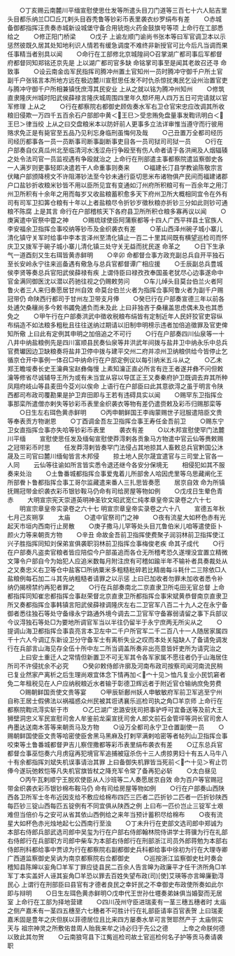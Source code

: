 <!-- { "loadSidebar": true } -->
　　○丁亥赐云南麓川平缅宣慰使思仕发等所遣头目刀门道等三百七十六人贴吉里头目都乐纳兰□□丘兀剌头目吞秃鲁等钞彩币表里袭衣纱罗绢布有差
　　○赤城备御都指挥汪贵奏赤城新设城堡守备合用铳炮火药金鼓旗号等项  上命行在工部悉给之
　　○修正阳门桥梁
　　○戊子  上谕左顺门谕尚书张本等曰军官调卫本以示惩然彼既久居其处知地利识人情若有缓急调度不难终非新授官可比今后凡当调而果任事精当者别具以闻
　　○命行在工部修北京城隍祠○召掌湖广都司事后军都督府都督同知郑铭还京先是  上以湖广都司官多缺  命铭掌司事至是闻其老故召还寻  命致事
　　○设云南金齿军民指挥司腾冲州置土官知州一员时腾冲守御千户所土官副千户张铭言本所地方远在极边麓川宣慰思任发不时仇杀惊扰夷民乞设州治置官吏与腾冲守御千户所相兼镇怃庶淂其民安业  上从之就以铭为腾冲州知州
　　○修筑直隶隆庆州城时阳武侯薛禄言隆庆城周围四里年久颓坏用人四万五日可完请就以官军修理  上从之
　　○行在都察院右都御史顾佐奏水军右卫仓官宋忠应改调其所收粮旧侵欺一万四千五百余石户部郎中黄＜王巳＞受忠贿免盘量事发鞫讯明白＜王巳＞律当绞  上从之曰交盘粮米本以防奸前人更事多立法详审惟当遵守而行彼用赂求免正是有毙官至五品乃见利忘身临刑虽悔何及哉
　　○己丑置万全都司经历司经历都事各一员一员断事司断事副断事吏目各一员司狱司司狱一员
　　○行在户部奏自仪真瓜州北至临清河水浅涩舟行争殴至有伤人命者请于各洪闸及人烟辐辏之处令法司官一员监视遇有争殴就治之  上命行在刑部遣主事都察院遣监察御史各一人满岁则更事轻即决遣若干人命重事则奏来
　　○福建长汀县学教谕陈敬宗言伏睹户部颁降榜文不许阻滞钞法至今钞未通行臣切思米布诸物俱产民间而福建诸郡户口盐钞折收粮米钞皆不用以臣所见宜有变通如汀州府所积粮可有一百余年之用汀州卫所积有十余年之用而每岁又收盐粮蓄积愈多天下府州卫所大概相同宜令在外有司有司军卫扣筭仓粮有十年以上者盐粮尽令折钞岁徵秋粮亦折钞三分如此则钞可通粮不陈腐  上是其言  命行在户部稽核天下各府县卫所所积仓粮多寡再议以闻
　　○庚寅遣中官祭中霤之神
　　○赐琉球使臣阿蒲察都等十四人广西平祥县土官族人李安福余卫指挥佥事咬纳等钞币及金织袭衣有差
　　○革山西泽州碗子城小寨儿清化镇守关军时给事中李本言泽州至清化镇止一百二十里其间既有横望巡检司而怀庆卫又拨军于碗子城小寨儿清化镇三处守关无益而扰民遂  命革之
　　○日下生承气一道酉刻又生右珥皆黄赤鲜明
　　○辛卯  命都督佥事方政充副总兵自开平独石至长安岭永宁往来巡备遇有儆急与总兵官都督谭广相应援
　　○壬辰副总兵豊城侯李贤等奏总兵官阳武侯薛禄有疾  上谓侍臣曰禄孜孜奉国虽老犹尽心边事遂命中官金满同御医沈以潜以药驰往视之仍赐敕劳问
　　○车儿绰头目莫台伯兰火者阿鲁火者三人来归奏愿居甘州自效  命莫台伯兰火者为指挥佥事阿鲁火者为副千户赐冠带仍  命陕西行都司于甘州左卫带支月俸
　　○癸巳行在户部奏宣德三年以前各处逋欠桑穰尚多今敕书蠲免逋负而未及此  上曰非独吝于桑穰盖思虑偶未及也其悉免之
　　○甲午行在户部奏洪武中徵收税粮布绢皆有定制近年人民奸狡官吏容纵布绢造不如法粮多粗秕且往往送纳过期请以旧制申明榜示违者加倍追徵罪及官吏俾知所儆  上曰此有定例其申明之加倍追之不可行
　　○行在户部奏四川仙泉等一十八井中纳盐粮例先是四川富顺县民奏仙泉等井洪武年间拨与盐井卫中纳永乐中总兵官费瓛因边卫缺粮奏将盐井卫停中拨与建平交州二府并凉州卫纳粮供给今皆停止乞循京仓开中事例一体召□中纳命行在户部定例议以每引纳米五斗从之
　　○乙未郑王瞻埈奏长史王瀹典宝赵彝侮慢  上素知瀹正直必所言有迕王者遂并彝不问但敕瀹等修省尽诚辅导王所为或有未当宜从容以导匡正王又奏秦府护卫既调去弃其所种凤翔府岐山等县麦田今芟刈以俟命  上语行在户部臣曰此其意欲淂之虽于明言令陕西都司布政司覆勘果是护卫弃田即与王若有违碍具实以闻
　　○赐罕东卫指挥佥事那栾所遣僧亦剌失等钞彩币表里金织袭衣等物有差仍遣赍敕及彩币归赐那栾等
　　○日生左右珥色黄赤鲜明
　　○丙申朝鲜国王李祹蒙赐世子冠服遣陪臣文贵等奉表贡方物谢恩
　　○丁酉调金吾左卫指挥佥事王寿任金吾前卫
　　○赐东宁卫女直指挥佥事亦失哈等钞彩币表里
　　袭衣有差
　　○以木邦宣慰使罕门法麓川平缅
　　宣慰使思任发及缅甸宣慰使莽淂剌各贡象马方物遣中官云仙等赉敕赐之冠带彩币时思
　　任发莽淂剌皆奏罕门法侵占其地掠其人畜敕总兵官黔国公沐晟及三司官曰麓川缅甸皆言木邦侵
　　掠土地人民尔晟宜遣官与三司堂上官各一人同
　　云仙等往谕如所言皆实悉令退还继今各安分保境无
　　相侵犯如其不服奏来处治
　　○土鲁番城都指挥佥事爱鬼着儿所部舍人哈因虎里等乌思藏阐化王所部餋卜鲁都指挥佥事工哥尔监藏遣来番人三扎思皆奏愿
　　居京自效  命为所镇抚赐冠带金织袭衣彩币银钞鞍马仍命有司给房屋等物如例
　　○戊戌日生晕色青赤
　　大明宣宗宪天崇道英明神圣钦文昭武宽仁纯孝章皇帝实录卷之六十七
　　明宣宗章皇帝实录卷之六十七
明宣宗章皇帝实录卷之六十八
　　宣德五年秋七月己亥朔享
　　太庙
　　○遣中官祭司门之神
　　○夜有流星大如杯色赤有光起天市垣内西南行止房散
　　○庚子撒马儿罕等处头目兀鲁伯米儿咱等遣使臣卜颜火力等来朝贡方物
　　○辛丑  命故金吾前卫指挥使费聚子润羽林前卫指挥使江兴子胜指挥同知刘保弟宣俱袭职羽林前卫指挥佥事梅俊老疾  命其子成代
　　○行在户部奏凡盗卖官粮者皆应陪偿今户部虽追而各仓无所稽考恐久遂埋没宜置立精微文簿令户部自今为始犯人应追米数每月附注庶有可稽如踰半年不输补者具奏裁处从之又奏忠义右卫等仓中盐客□所纳粟米多粗糙秕碎若比精凿每斗耗什二三除依□人盐粮例每石加二斗其先纳粗糙者请罪之以示惩  上曰已加收者勿罪未加收者悉令补纳仍揭榜禁约再犯者罪之
　　○行在兵部奏南北二京直隶卫所屯田无官总督  上命都指挥同知崔忠都指挥佥事赵荣督北京直隶卫所都指挥佥事宋斌黄恭督南京直隶卫所又奏都指挥佥事韩镇言阳武侯薛禄调隆庆左右二卫官军八百二十九人之在永宁备御者悉往独石等处守备缘永宁路通外境今调去二卫官军守备寡弱请留之事下兵部议今议淂独石等处□为要地所调官军当以半往仍留半于永宁庶两无所尖从之
　　○提调山海卫都指挥佥事袁亮言本卫左中二千户所官军二千二百八十一人随居家属四千十六人今调辽东新设卫分守备军士有离析失业之叹而本处关隘缺人了备请免调发行在兵部言山海见存全伍十所中左二所当调盖所奏非出亮意皆奸吏所为请究治之
　　上曰安土重迁人之常情但新置卫不可无军其令各军家属不愿往者仍于山海居住所司不许侵扰余不必究
　　○癸卯敕侍郎许廓及河南布政司按察司闻河南流民稍已复业然家产离析之后生理尚艰宜体念下情再加＜宀十见＞恤凡复业小民饥窘者免二年租税见在人户应纳税粮近水者输于彰德卫辉远者于附近官仓输纳庶免劳费
　　○赐朝鲜国贡使文贵等宴
　　○甲辰斩鄜州妖人申敏敏府军前卫军逃至宁州自称王居士假佛法以祸福惑众州民被其诳诱襄乐巡检司执之角□羊京师  上命行在都察院鞫讯淂实斩于市
　　○乙巳湖广忠潞安抚司把事驴呼可宜备送等及前大王狮壁洞忠义军民宣慰司舍人牟鉴前龙渠宣抚司舍人郎文前石金管坪等洞长官司舍人冉墨达送南木答等来朝贡马及方物
　　○设万全都司永宁卫仓置副使一员
　　○赐朝鲜国使臣文贵等哈密使臣舍黑马黑麻及打剌罕满剌哈密等者帖列山卫指挥佥事咬束等土鲁番城都督尹吉儿察侄撒都等彩币表里绢布袭衣有差
　　○辽东总兵官都督佥事巫恺奏六月虏寇再犯境官军追捕被寇杀伤十三人虏掠男妇十有五人马牛八十有余都指挥刘斌失机误事请治其罪  上曰备御失机罪皆当死前＜宀十见＞宥止罚俸今遂玩弛敕恺等凡失机官旗皆杖之降充军令常了备再犯必斩
　　○太白昼见
　　○丙午瓦剌顺宁王脱欢使臣从人沙班等二人奏愿居京自效  命为百户等官赐冠带金织袭衣彩币银钞棉布鞍马仍  命有司给房屋等物如例
　　○行在户部奏山西陕西各卫所军士冬布近因支给不敷应给棉布四匹三匹者二匹折钞二匹者一匹折钞陕西每匹钞三锭山西每匹五锭例有不同宜俱从陕西之例  上曰布一匹价岂止三锭军士艰难但当倍价与之安可从省其依山西例给之来年当预计蓄积尽给棉布
　　○夜有流星大如杯色赤光烛地起七公西南行至浊
　　○丁未升行在吏部文选司郎中郑诚为本部右侍郎兵部武选司郎中吴玺为行在户部右侍郎翰林院侍讲学士蒋骥为行在礼部右侍郎行在兵部职方司郎中柴车为本部右侍郎行在刑部浙江司员外郎蒋勉为本部右侍郎刑科都给事中贾谅为行在都察院右副都御史兵科都给事中徐初为行在大理寺卿广西道监察御史吴讷为南京都察院右佥都御史
　　○巡按浙江监察御史杜时奏会稽知县陈皞以妄角□羊军丁罪应徒县民二百余人告言皞为政廉平才任干济所角□羊军丁本实盖奸人诬其妄角□羊恐以罪去百姓失望布政(司)[使]艾瑛等亦言皞廉勤淂民心  上谓行在刑部臣曰县官有才德者良民之幸奸民之不幸御史布政使所奏如此尔即与辩明
　　○日生左珥色黄赤鲜明○戊申代王世孙仕壥奏弟妹俱当婚娶而无居室  上命行在工部为择地营建
　　○四川茂州守臣进瑞麦有一茎三穗五穗者时  太庙之侧产嘉禾有一茎四五穗至六七穗者不可胜计行在礼部臣请率百官表贺  上曰瑞麦嘉禾固是豊年之庆但朕以菲德居位且比来四方屡奏水旱可言贺耶然产于  太庙侧实  天与  祖宗神灵之所敷佑昔周人贻我来牟之诗必归于先公之德
　　上帝之命朕何德以致此其勿贺
　　○云南狼穹县下江觜巡检司故土官巡检何名子护等贡马奏请袭职
